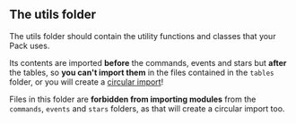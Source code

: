 ## The utils folder

The utils folder should contain the utility functions and classes that your Pack uses.

Its contents are imported **before** the commands, events and stars but **after** the tables, so **you can't import them** in the files contained in the `tables` folder, or you will create a [circular import](https://stackabuse.com/python-circular-imports/)!

Files in this folder are **forbidden from importing modules** from the `commands`, `events` and `stars` folders, as that will create a circular import too.

